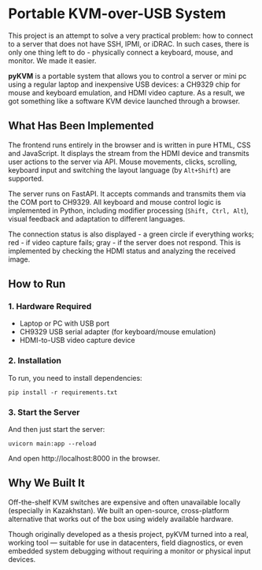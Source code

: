 # Portable KVM-over-USB System
This project is an attempt to solve a very practical problem: how to connect to a server that does not have SSH, IPMI, or iDRAC. In such cases, there is only one thing left to do - physically connect a keyboard, mouse, and monitor. We made it easier.

**pyKVM** is a portable system that allows you to control a server or mini pc using a regular laptop and inexpensive USB devices: a CH9329 chip for mouse and keyboard emulation, and HDMI video capture. As a result, we got something like a software KVM device launched through a browser.

## What Has Been Implemented
The frontend runs entirely in the browser and is written in pure HTML, CSS and JavaScript. It displays the stream from the HDMI device and transmits user actions to the server via API. Mouse movements, clicks, scrolling, keyboard input and switching the layout language (by ```Alt+Shift```) are supported.

The server runs on FastAPI. It accepts commands and transmits them via the COM port to CH9329. All keyboard and mouse control logic is implemented in Python, including modifier processing (```Shift, Ctrl, Alt```), visual feedback and adaptation to different languages.

The connection status is also displayed - a green circle if everything works; red - if video capture fails; gray - if the server does not respond. This is implemented by checking the HDMI status and analyzing the received image.

## How to Run
### 1. Hardware Required
- Laptop or PC with USB port
- CH9329 USB serial adapter (for keyboard/mouse emulation)
- HDMI-to-USB video capture device

### 2. Installation
To run, you need to install dependencies:
```
pip install -r requirements.txt
```

### 3. Start the Server
And then just start the server:
```
uvicorn main:app --reload
```

And open http://localhost:8000 in the browser.

## Why We Built It

Off-the-shelf KVM switches are expensive and often unavailable locally (especially in Kazakhstan). We built an open-source, cross-platform alternative that works out of the box using widely available hardware.

Though originally developed as a thesis project, pyKVM turned into a real, working tool — suitable for use in datacenters, field diagnostics, or even embedded system debugging without requiring a monitor or physical input devices.
